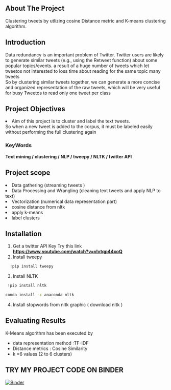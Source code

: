 
<!-- ABOUT THE PROJECT -->
## About The Project
Clustering tweets by utlizing cosine Distance metric and K-means clustering algorithm.



## Introduction
Data redundancy is an important problem of Twitter. Twitter users are likely to generate similar tweets (e.g., using the Retweet function) about some popular topics/events.
a result of a huge number of tweets which let  tweetos not interested to loss time about reading for the same topic many tweets     
  So by clustering similar tweets together, we can generate a more concise and organized representation of the raw tweets, which will be very useful for busy Tweetos to read only one tweet per class
  
## Project Objectives

<li>Aim of this project is to cluster and label the text  tweets.</br>
  So
when a new tweet is added to the corpus, it must be labeled easily without performing the full clustering again</li>

### KeyWords

<B>Text mining  /  clustering   /  NLP /  tweepy  / NLTK  / twitter API </B>






## Project scope

<li>Data gathering (streaming tweets )</li> <li> Data Processing and Wrangling (cleaning text tweets and apply NLP to text)</li>
<li>Vectorization (numerical data representation part) <li>cosine distance from nltk </li>  <li> apply k-means</li> <li>label clusters </li>







<!-- USAGE EXAMPLES -->
## Installation

1. Get a twitter API Key 
     Try this link </br>
      <B>https://www.youtube.com/watch?v=vlvtqp44xoQ </B>
2. Install tweepy </br>
```sh
  !pip install tweepy 
  ```
    
  
3. Install NLTK </br>
```sh
 !pip install nltk
  ```
  ```sh
 conda install -c anaconda nltk
  ```
4. Install stopwords from nltk graphic ( download nltk )

<!-- ROADMAP -->
## Evaluating Results
 
K-Means algorithm has been executed by

-  data representation method :TF-IDF 
- Distance metrics  : Cosine Similarity
- k =6  values (2 to 6 clusters)
## TRY MY PROJECT CODE ON BINDER 

[![Binder](https://mybinder.org/badge_logo.svg)](https://mybinder.org/v2/gh/115522/Tweeting.git/main)

